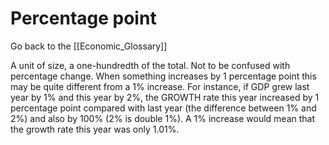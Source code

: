 # Percentage point

Go back to the [[Economic_Glossary]]


A unit of size, a one-hundredth of the total. Not to be confused with percentage change. When something increases by 1 percentage point this may be quite different from a 1% increase. For instance, if GDP grew last year by 1% and this year by 2%, the GROWTH rate this year increased by 1 percentage point compared with last year (the difference between 1% and 2%) and also by 100% (2% is double 1%). A 1% increase would mean that the growth rate this year was only 1.01%.

